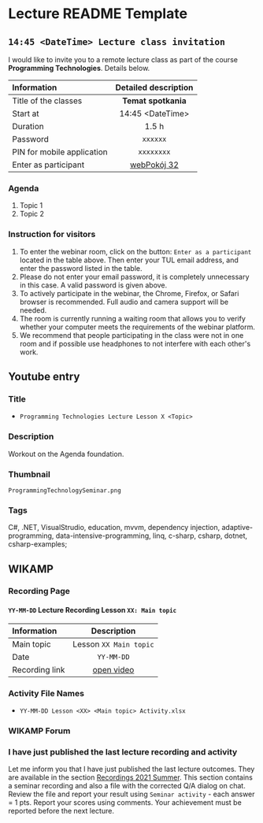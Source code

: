 # Lecture README Template

## `14:45 <DateTime> Lecture class invitation`

I would like to invite you to a remote lecture class as part of the course **Programming Technologies**. Details below.

| Information                |     Detailed description      |
| :------------------------- | :---------------------------: |
| Title of the classes       |      **Temat spotkania**      |
| Start at                   |      14:45 \<DateTime\>       |
| Duration                   |             1.5 h             |
| Password                   |           `xxxxxx`            |
| PIN for mobile application |          `xxxxxxxx`           |
| Enter as participant       | [webPokój 32](https://a.b.pl) |

### Agenda

1. Topic 1
1. Topic 2

### Instruction for visitors

1. To enter the webinar room, click on the button: `Enter as a participant` located in the table above. Then enter your TUL email address, and enter the password listed in the table.
1. Please do not enter your email password, it is completely unnecessary in this case. A valid password is given above.
1. To actively participate in the webinar, the Chrome, Firefox, or Safari browser is recommended. Full audio and camera support will be needed.
1. The room is currently running a waiting room that allows you to verify whether your computer meets the requirements of the webinar platform.
1. We recommend that people participating in the class were not in one room and if possible use headphones to not interfere with each other's work.

## Youtube entry

### Title

- `Programming Technologies Lecture Lesson X <Topic>`

### Description

Workout on the Agenda foundation.

### Thumbnail

`ProgrammingTechnologySeminar.png`

### Tags

C#, .NET, VisualStrudio, education, mvvm, dependency injection, adaptive-programming, data-intensive-programming, linq, c-sharp, csharp, dotnet, csharp-examples;

## WIKAMP

### Recording Page

#### `YY-MM-DD` Lecture Recording Lesson `XX: Main topic`

| Information    |         Description         |
| :------------- | :-------------------------: |
| Main topic     |   Lesson `XX Main topic`    |
| Date           |         `YY-MM-DD`          |
| Recording link | [open video](https://a.b.c) |

### Activity File Names

- `YY-MM-DD Lesson <XX> <Main topic> Activity.xlsx`

### WIKAMP Forum

### I have just published the last lecture recording and activity

Let me inform you that I have just published the last lecture outcomes. They are available in the section [Recordings 2021 Summer](https://ife.edu.p.lodz.pl/course/view.php?id=224#section-3). This section contains a seminar recording and also a file with the corrected Q/A dialog on chat. Review the file and report your result using `Seminar activity` - each answer = 1 pts. Report your scores using comments. Your achievement must be reported before the next lecture.
